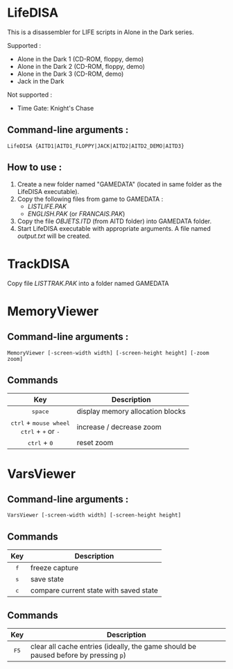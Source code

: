 # LifeDISA

This is a disassembler for LIFE scripts in Alone in the Dark series.

Supported :
* Alone in the Dark 1 (CD-ROM, floppy, demo)
* Alone in the Dark 2 (CD-ROM, floppy, demo)
* Alone in the Dark 3 (CD-ROM, demo)
* Jack in the Dark

Not supported :
* Time Gate: Knight's Chase

## Command-line arguments : 
```
LifeDISA {AITD1|AITD1_FLOPPY|JACK|AITD2|AITD2_DEMO|AITD3}
```

## How to use : 

1. Create a new folder named "GAMEDATA" (located in same folder as the LifeDISA executable).
3. Copy the following files from game to GAMEDATA :
   - *LISTLIFE.PAK*
   - *ENGLISH.PAK* (or *FRANCAIS.PAK*)
4. Copy the file *OBJETS.ITD* (from AITD folder) into GAMEDATA folder.
5. Start LifeDISA executable with appropriate arguments. A file named *output.txt* will be created.

# TrackDISA

Copy file *LISTTRAK.PAK* into a folder named GAMEDATA

# MemoryViewer
## Command-line arguments : 
```
MemoryViewer [-screen-width width] [-screen-height height] [-zoom zoom]
```

## Commands
| Key | Description |
| :-: | - |
| <kbd>space</kbd> | display memory allocation blocks
| <kbd>ctrl</kbd> + <kbd>mouse wheel</kbd> <br> <kbd>ctrl</kbd> + <kbd>+</kbd> or <kbd>-</kbd>| increase / decrease zoom
| <kbd>ctrl</kbd> + <kbd>0</kbd> | reset zoom

# VarsViewer

## Command-line arguments : 
```
VarsViewer [-screen-width width] [-screen-height height]
```

## Commands
| Key | Description |
| :-: | - |
| <kbd>f</kbd> | freeze capture
| <kbd>s</kbd> | save state
| <kbd>c</kbd> | compare current state with saved state

## Commands
| Key | Description |
| :-: | - |
| <kbd>F5</kbd> | clear all cache entries (ideally, the game should be paused before by pressing `p`)